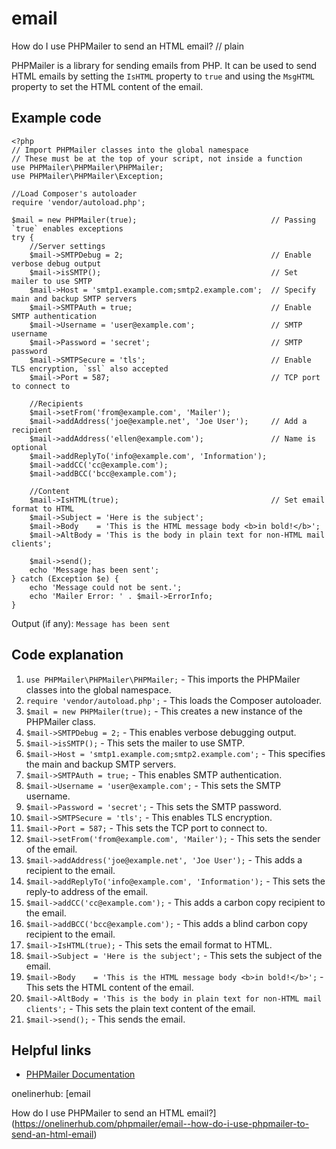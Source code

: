 # email

How do I use PHPMailer to send an HTML email?
// plain

PHPMailer is a library for sending emails from PHP. It can be used to send HTML emails by setting the `IsHTML` property to `true` and using the `MsgHTML` property to set the HTML content of the email.

## Example code

```
<?php
// Import PHPMailer classes into the global namespace
// These must be at the top of your script, not inside a function
use PHPMailer\PHPMailer\PHPMailer;
use PHPMailer\PHPMailer\Exception;

//Load Composer's autoloader
require 'vendor/autoload.php';

$mail = new PHPMailer(true);                              // Passing `true` enables exceptions
try {
    //Server settings
    $mail->SMTPDebug = 2;                                 // Enable verbose debug output
    $mail->isSMTP();                                      // Set mailer to use SMTP
    $mail->Host = 'smtp1.example.com;smtp2.example.com';  // Specify main and backup SMTP servers
    $mail->SMTPAuth = true;                               // Enable SMTP authentication
    $mail->Username = 'user@example.com';                 // SMTP username
    $mail->Password = 'secret';                           // SMTP password
    $mail->SMTPSecure = 'tls';                            // Enable TLS encryption, `ssl` also accepted
    $mail->Port = 587;                                    // TCP port to connect to

    //Recipients
    $mail->setFrom('from@example.com', 'Mailer');
    $mail->addAddress('joe@example.net', 'Joe User');     // Add a recipient
    $mail->addAddress('ellen@example.com');               // Name is optional
    $mail->addReplyTo('info@example.com', 'Information');
    $mail->addCC('cc@example.com');
    $mail->addBCC('bcc@example.com');

    //Content
    $mail->IsHTML(true);                                  // Set email format to HTML
    $mail->Subject = 'Here is the subject';
    $mail->Body    = 'This is the HTML message body <b>in bold!</b>';
    $mail->AltBody = 'This is the body in plain text for non-HTML mail clients';

    $mail->send();
    echo 'Message has been sent';
} catch (Exception $e) {
    echo 'Message could not be sent.';
    echo 'Mailer Error: ' . $mail->ErrorInfo;
}
```

Output (if any): `Message has been sent`

## Code explanation

1. `use PHPMailer\PHPMailer\PHPMailer;` - This imports the PHPMailer classes into the global namespace.
2. `require 'vendor/autoload.php';` - This loads the Composer autoloader.
3. `$mail = new PHPMailer(true);` - This creates a new instance of the PHPMailer class.
4. `$mail->SMTPDebug = 2;` - This enables verbose debugging output.
5. `$mail->isSMTP();` - This sets the mailer to use SMTP.
6. `$mail->Host = 'smtp1.example.com;smtp2.example.com';` - This specifies the main and backup SMTP servers.
7. `$mail->SMTPAuth = true;` - This enables SMTP authentication.
8. `$mail->Username = 'user@example.com';` - This sets the SMTP username.
9. `$mail->Password = 'secret';` - This sets the SMTP password.
10. `$mail->SMTPSecure = 'tls';` - This enables TLS encryption.
11. `$mail->Port = 587;` - This sets the TCP port to connect to.
12. `$mail->setFrom('from@example.com', 'Mailer');` - This sets the sender of the email.
13. `$mail->addAddress('joe@example.net', 'Joe User');` - This adds a recipient to the email.
14. `$mail->addReplyTo('info@example.com', 'Information');` - This sets the reply-to address of the email.
15. `$mail->addCC('cc@example.com');` - This adds a carbon copy recipient to the email.
16. `$mail->addBCC('bcc@example.com');` - This adds a blind carbon copy recipient to the email.
17. `$mail->IsHTML(true);` - This sets the email format to HTML.
18. `$mail->Subject = 'Here is the subject';` - This sets the subject of the email.
19. `$mail->Body    = 'This is the HTML message body <b>in bold!</b>';` - This sets the HTML content of the email.
20. `$mail->AltBody = 'This is the body in plain text for non-HTML mail clients';` - This sets the plain text content of the email.
21. `$mail->send();` - This sends the email.

## Helpful links
- [PHPMailer Documentation](https://github.com/PHPMailer/PHPMailer)

onelinerhub: [email

How do I use PHPMailer to send an HTML email?](https://onelinerhub.com/phpmailer/email--how-do-i-use-phpmailer-to-send-an-html-email)